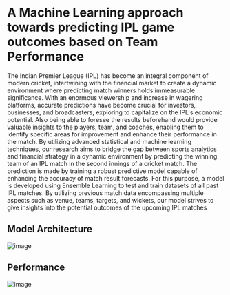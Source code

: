 # A Machine Learning approach towards predicting IPL game outcomes based on Team Performance

The Indian Premier League (IPL) has become an integral component of modern cricket, 
intertwining with the financial market to create a dynamic environment where predicting match 
winners holds immeasurable significance. With an enormous viewership and increase in wagering 
platforms, accurate predictions have become crucial for investors, businesses, and broadcasters, 
exploring to capitalize on the IPL's economic potential. Also being able to foresee the results 
beforehand would provide valuable insights to the players, team, and coaches, enabling them to 
identify specific areas for improvement and enhance their performance in the match. 
By utilizing advanced statistical and machine learning techniques, our research aims to bridge the 
gap between sports analytics and financial strategy in a dynamic environment by predicting the 
winning team of an IPL match in the second innings of a cricket match. The prediction is made by 
training a robust predictive model capable of enhancing the accuracy of match result forecasts. For 
this purpose, a model is developed using Ensemble Learning to test and train datasets of all past 
IPL matches. By utilizing previous match data encompassing multiple aspects such as venue, 
teams, targets, and wickets, our model strives to give insights into the potential outcomes of the 
upcoming IPL matches
## Model Architecture
![image](https://github.com/user-attachments/assets/9f93ea72-e380-4037-9f3f-5e14a1f175f6)

## Performance
![image](https://github.com/user-attachments/assets/9e9f8eb6-034a-4b7d-b47e-1886d3523b05)


